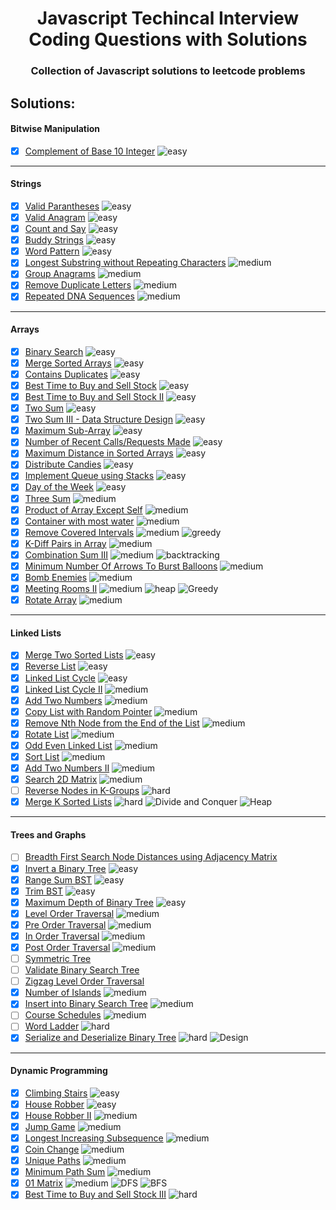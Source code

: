 <h1 align="center"> Javascript Techincal Interview Coding Questions with Solutions</h1>
<h3 align="center">Collection of Javascript solutions to leetcode problems</h3>

## Solutions:

<h4 align="left" href="https://github.com/sbrshkappa/Javascript-Interview-LeetCode/tree/master/Bitwise%20Manipulation">Bitwise Manipulation</h3>

- [x] [Complement of Base 10 Integer](https://github.com/sbrshkappa/Javascript-Interview-LeetCode/tree/master/Bitwise%20Manipulation/ComplementOfBase10Integer) ![easy](https://img.shields.io/badge/-easy-brightgreen)

---

<h4 align="left" href="https://github.com/sbrshkappa/Javascript-Interview-LeetCode/tree/master/Strings">Strings</h3>

- [x] [Valid Parantheses](https://github.com/sbrshkappa/Javascript-Interview-LeetCode/tree/master/Strings/ValidParantheses) ![easy](https://img.shields.io/badge/-easy-brightgreen)
- [x] [Valid Anagram](https://github.com/sbrshkappa/Javascript-Interview-LeetCode/tree/master/Strings/IsAnagram) ![easy](https://img.shields.io/badge/-easy-brightgreen)
- [x] [Count and Say](https://github.com/sbrshkappa/Javascript-Interview-LeetCode/tree/master/Strings/CountAndSay) ![easy](https://img.shields.io/badge/-easy-brightgreen)
- [x] [Buddy Strings](https://github.com/sbrshkappa/Javascript-Interview-LeetCode/tree/master/Strings/BuddyStrings) ![easy](https://img.shields.io/badge/-easy-brightgreen)
- [x] [Word Pattern](https://github.com/sbrshkappa/Javascript-Interview-LeetCode/tree/master/Strings/WordPattern) ![easy](https://img.shields.io/badge/-easy-brightgreen)
- [x] [Longest Substring without Repeating Characters](https://github.com/sbrshkappa/Javascript-Interview-LeetCode/tree/master/Strings/LongestSubstringWithoutRepeatingCharacters) ![medium](https://img.shields.io/badge/-medium-orange)
- [x] [Group Anagrams](https://github.com/sbrshkappa/Javascript-Interview-LeetCode/tree/master/Strings/GroupAnagrams) ![medium](https://img.shields.io/badge/-medium-orange)
- [x] [Remove Duplicate Letters](https://github.com/sbrshkappa/Javascript-Interview-LeetCode/tree/master/Strings/RemoveDuplicateLetters) ![medium](https://img.shields.io/badge/-medium-orange)
- [x] [Repeated DNA Sequences](https://github.com/sbrshkappa/Javascript-Interview-LeetCode/tree/master/Strings/RepeatedDNASequences) ![medium](https://img.shields.io/badge/-medium-orange)

---

<h4 align="left" href="https://github.com/sbrshkappa/Javascript-Interview-LeetCode/tree/master/Arrays">Arrays</h3>

- [x] [Binary Search](https://github.com/sbrshkappa/Javascript-Interview-LeetCode/tree/master/Arrays/BinarySearch) ![easy](https://img.shields.io/badge/-easy-brightgreen)
- [x] [Merge Sorted Arrays](https://github.com/sbrshkappa/Javascript-Interview-LeetCode/tree/master/Arrays/MergeSortedArrays) ![easy](https://img.shields.io/badge/-easy-brightgreen)
- [x] [Contains Duplicates](https://github.com/sbrshkappa/Javascript-Interview-LeetCode/tree/master/Arrays/ContainsDuplicate) ![easy](https://img.shields.io/badge/-easy-brightgreen)
- [x] [Best Time to Buy and Sell Stock](https://github.com/sbrshkappa/Javascript-Interview-LeetCode/tree/master/Arrays/BestTimeToBuyAndSellStock) ![easy](https://img.shields.io/badge/-easy-brightgreen)
- [x] [Best Time to Buy and Sell Stock II](https://github.com/sbrshkappa/Javascript-Interview-LeetCode/tree/master/Arrays/BestTimeToBuyAndSellStockII) ![easy](https://img.shields.io/badge/-easy-brightgreen)
- [x] [Two Sum](https://github.com/sbrshkappa/Javascript-Interview-LeetCode/tree/master/Arrays/TwoSum) ![easy](https://img.shields.io/badge/-easy-brightgreen)
- [x] [Two Sum III - Data Structure Design](https://github.com/sbrshkappa/Javascript-Interview-LeetCode/tree/master/Arrays/TwoSumIII-DataStructureDesign) ![easy](https://img.shields.io/badge/-easy-brightgreen)
- [x] [Maximum Sub-Array](https://github.com/sbrshkappa/Javascript-Interview-LeetCode/tree/master/Arrays/MaximumSubArray) ![easy](https://img.shields.io/badge/-easy-brightgreen)
- [x] [Number of Recent Calls/Requests Made](https://github.com/sbrshkappa/Javascript-Interview-LeetCode/tree/master/Arrays/NumberOfRecentCalls) ![easy](https://img.shields.io/badge/-easy-brightgreen)
- [x] [Maximum Distance in Sorted Arrays](https://github.com/sbrshkappa/Javascript-Interview-LeetCode/tree/master/Arrays/MaximumDistanceInArrays) ![easy](https://img.shields.io/badge/-easy-brightgreen)
- [x] [Distribute Candies](https://github.com/sbrshkappa/Javascript-Interview-LeetCode/tree/master/Arrays/DistributeCandies) ![easy](https://img.shields.io/badge/-easy-brightgreen)
- [x] [Implement Queue using Stacks](https://github.com/sbrshkappa/Javascript-Interview-LeetCode/tree/master/Arrays/ImplementQueueUsingStacks) ![easy](https://img.shields.io/badge/-easy-brightgreen)
- [x] [Day of the Week](https://github.com/sbrshkappa/Javascript-Interview-LeetCode/tree/master/Arrays/DayOfTheWeek) ![easy](https://img.shields.io/badge/-easy-brightgreen)
- [x] [Three Sum](https://github.com/sbrshkappa/Javascript-Interview-LeetCode/tree/master/Arrays/ThreeSum) ![medium](https://img.shields.io/badge/-medium-orange)
- [x] [Product of Array Except Self](https://github.com/sbrshkappa/Javascript-Interview-LeetCode/tree/master/Arrays/ProductOfArrayExceptSelf) ![medium](https://img.shields.io/badge/-medium-orange)
- [x] [Container with most water](https://github.com/sbrshkappa/Javascript-Interview-LeetCode/tree/master/Arrays/ContainerWithMostWater) ![medium](https://img.shields.io/badge/-medium-orange)
- [x] [Remove Covered Intervals](https://github.com/sbrshkappa/Javascript-Interview-LeetCode/tree/master/Arrays/RemoveCoveredIntervals) ![medium](https://img.shields.io/badge/-medium-orange) ![greedy](https://img.shields.io/badge/-greedy-blue)
- [x] [K-Diff Pairs in Array](https://github.com/sbrshkappa/Javascript-Interview-LeetCode/tree/master/Arrays/K-DiffPairsInArray) ![medium](https://img.shields.io/badge/-medium-orange)
- [x] [Combination Sum III](https://github.com/sbrshkappa/Javascript-Interview-LeetCode/tree/master/Arrays/CombinationSumIII) ![medium](https://img.shields.io/badge/-medium-orange) ![backtracking](https://img.shields.io/badge/-backtracking-blue)
- [x] [Minimum Number Of Arrows To Burst Balloons](https://github.com/sbrshkappa/Javascript-Interview-LeetCode/tree/master/Arrays/MinimumNumberOfArrowsToBurstBalloon) ![medium](https://img.shields.io/badge/-medium-orange)
- [x] [Bomb Enemies](https://github.com/sbrshkappa/Javascript-Interview-LeetCode/tree/master/Arrays/BombEnemies) ![medium](https://img.shields.io/badge/-medium-orange)
- [x] [Meeting Rooms II](https://github.com/sbrshkappa/Javascript-Interview-LeetCode/tree/master/Arrays/MeetingRoomsII) ![medium](https://img.shields.io/badge/-medium-orange) ![heap](https://img.shields.io/badge/-heap-blue) ![Greedy](https://img.shields.io/badge/-greedy-blue)
- [x] [Rotate Array](https://github.com/sbrshkappa/Javascript-Interview-LeetCode/tree/master/Arrays/RotateArray) ![medium](https://img.shields.io/badge/-medium-orange)

---

<h4 align="left" href="https://github.com/sbrshkappa/Javascript-Interview-LeetCode/tree/master/LinkedLists">Linked Lists</h3>

- [x] [Merge Two Sorted Lists](https://github.com/sbrshkappa/Javascript-Interview-LeetCode/tree/master/LinkedLists/MergeTwoSortedLists) ![easy](https://img.shields.io/badge/-easy-brightgreen)
- [x] [Reverse List](https://github.com/sbrshkappa/Javascript-Interview-LeetCode/tree/master/LinkedLists/ReverseList) ![easy](https://img.shields.io/badge/-easy-brightgreen)
- [x] [Linked List Cycle](https://github.com/sbrshkappa/Javascript-Interview-LeetCode/tree/master/LinkedLists/LinkedListCycle) ![easy](https://img.shields.io/badge/-easy-brightgreen)
- [x] [Linked List Cycle II](https://github.com/sbrshkappa/Javascript-Interview-LeetCode/tree/master/LinkedLists/LinkedListCycleII) ![medium](https://img.shields.io/badge/-medium-orange)
- [x] [Add Two Numbers](https://github.com/sbrshkappa/Javascript-Interview-LeetCode/blob/master/LinkedLists/AddTwoNumbers) ![medium](https://img.shields.io/badge/-medium-orange)
- [x] [Copy List with Random Pointer](https://github.com/sbrshkappa/Javascript-Interview-LeetCode/tree/master/LinkedLists/CopyListWithRandomPointer) ![medium](https://img.shields.io/badge/-medium-orange)
- [x] [Remove Nth Node from the End of the List](https://github.com/sbrshkappa/Javascript-Interview-LeetCode/tree/master/LinkedLists/RemoveNthNodeFromEndOfList) ![medium](https://img.shields.io/badge/-medium-orange)
- [x] [Rotate List](https://github.com/sbrshkappa/Javascript-Interview-LeetCode/tree/master/LinkedLists/RotateList) ![medium](https://img.shields.io/badge/-medium-orange)
- [x] [Odd Even Linked List](https://github.com/sbrshkappa/Javascript-Interview-LeetCode/tree/master/LinkedLists/OddEvenLinkedList) ![medium](https://img.shields.io/badge/-medium-orange)
- [x] [Sort List](https://github.com/sbrshkappa/Javascript-Interview-LeetCode/tree/master/LinkedLists/SortList) ![medium](https://img.shields.io/badge/-medium-orange)
- [x] [Add Two Numbers II](https://github.com/sbrshkappa/Javascript-Interview-LeetCode/tree/master/LinkedLists/AddTwoNumbersII) ![medium](https://img.shields.io/badge/-medium-orange)
- [x] [Search 2D Matrix](https://github.com/sbrshkappa/Javascript-Interview-LeetCode/tree/master/LinkedLists/Search2DMatrix) ![medium](https://img.shields.io/badge/-medium-orange)
- [ ] [Reverse Nodes in K-Groups](https://github.com/sbrshkappa/Javascript-Interview-LeetCode/tree/master/LinkedLists/ReverseNodesink-Group) ![hard](https://img.shields.io/badge/-hard-red)
- [x] [Merge K Sorted Lists](https://github.com/sbrshkappa/Javascript-Interview-LeetCode/tree/master/LinkedLists/MergeKSortedLists) ![hard](https://img.shields.io/badge/-hard-red) ![Divide and Conquer](https://img.shields.io/badge/-divideandconquer-blue) ![Heap](https://img.shields.io/badge/-heap-blue)

---

<h4 align="left" href="https://github.com/sbrshkappa/Javascript-Interview-LeetCode/tree/master/Trees%20and%20Graphs">Trees and Graphs</h3>

- [ ] [Breadth First Search Node Distances using Adjacency Matrix](https://github.com/sbrshkappa/Javascript-Interview-LeetCode/tree/master/Trees%20and%20Graphs/BreadthFirstSearchDistances-AM)
- [x] [Invert a Binary Tree](https://github.com/sbrshkappa/Javascript-Interview-LeetCode/tree/master/Trees%20and%20Graphs/InvertBinaryTree) ![easy](https://img.shields.io/badge/-easy-brightgreen)
- [x] [Range Sum BST](https://github.com/sbrshkappa/Javascript-Interview-LeetCode/tree/master/Trees%20and%20Graphs/RangeSumBST) ![easy](https://img.shields.io/badge/-easy-brightgreen)
- [x] [Trim BST](https://github.com/sbrshkappa/Javascript-Interview-LeetCode/tree/master/Trees%20and%20Graphs/TrimBST) ![easy](https://img.shields.io/badge/-easy-brightgreen)
- [x] [Maximum Depth of Binary Tree](https://github.com/sbrshkappa/Javascript-Interview-LeetCode/tree/master/Trees%20and%20Graphs/MaximumDepthOfBinaryTree) ![easy](https://img.shields.io/badge/-easy-brightgreen)
- [x] [Level Order Traversal](https://github.com/sbrshkappa/Javascript-Interview-LeetCode/tree/master/Trees%20and%20Graphs/Level%20Order%20Traversal) ![medium](https://img.shields.io/badge/-medium-orange)
- [x] [Pre Order Traversal](https://github.com/sbrshkappa/Javascript-Interview-LeetCode/tree/master/Trees%20and%20Graphs/PreOrderTraversal) ![medium](https://img.shields.io/badge/-medium-orange)
- [x] [In Order Traversal](https://github.com/sbrshkappa/Javascript-Interview-LeetCode/tree/master/Trees%20and%20Graphs/InOrderTraversal) ![medium](https://img.shields.io/badge/-medium-orange)
- [x] [Post Order Traversal](https://github.com/sbrshkappa/Javascript-Interview-LeetCode/tree/master/Trees%20and%20Graphs/PostOrderTraversal) ![medium](https://img.shields.io/badge/-medium-orange)
- [ ] [Symmetric Tree](https://github.com/sbrshkappa/Javascript-Interview-LeetCode/tree/master/Trees%20and%20Graphs/Symmetric%20Tree)
- [ ] [Validate Binary Search Tree](https://github.com/sbrshkappa/Javascript-Interview-LeetCode/tree/master/Trees%20and%20Graphs/ValidateBinarySearchTree)
- [ ] [Zigzag Level Order Traversal](https://github.com/sbrshkappa/Javascript-Interview-LeetCode/tree/master/Trees%20and%20Graphs/ZigZagLevelOrder)
- [x] [Number of Islands](https://github.com/sbrshkappa/Javascript-Interview-LeetCode/tree/master/Trees%20and%20Graphs/NumberOfIslands) ![medium](https://img.shields.io/badge/-medium-orange)
- [x] [Insert into Binary Search Tree](https://github.com/sbrshkappa/Javascript-Interview-LeetCode/tree/master/Trees%20and%20Graphs/InsertIntoBinarySearchTree) ![medium](https://img.shields.io/badge/-medium-orange)
- [ ] [Course Schedules](https://github.com/sbrshkappa/Javascript-Interview-LeetCode/tree/master/Trees%20and%20Graphs/Course%20Schedule) ![medium](https://img.shields.io/badge/-medium-orange)
- [ ] [Word Ladder](https://github.com/sbrshkappa/Javascript-Interview-LeetCode/tree/master/Trees%20and%20Graphs/Word%20Ladder) ![hard](https://img.shields.io/badge/-hard-red)
- [x] [Serialize and Deserialize Binary Tree](https://github.com/sbrshkappa/Javascript-Interview-LeetCode/tree/master/Trees%20and%20Graphs/SerializeAndDeserializeBinaryTree) ![hard](https://img.shields.io/badge/-hard-red) ![Design](https://img.shields.io/badge/-design-blue)

---

<h4 align="left" href="https://github.com/sbrshkappa/Javascript-Interview-LeetCode/tree/master/Dynamic%20Programming">Dynamic Programming</h3>

- [x] [Climbing Stairs](https://github.com/sbrshkappa/Javascript-Interview-LeetCode/tree/master/Dynamic%20Programming/ClimbingStairs) ![easy](https://img.shields.io/badge/-easy-brightgreen)
- [x] [House Robber](https://github.com/sbrshkappa/Javascript-Interview-LeetCode/tree/master/Dynamic%20Programming/HouseRobber) ![easy](https://img.shields.io/badge/-easy-brightgreen)
- [x] [House Robber II](https://github.com/sbrshkappa/Javascript-Interview-LeetCode/tree/master/Dynamic%20Programming/HouseRobberII) ![medium](https://img.shields.io/badge/-medium-orange)
- [x] [Jump Game](https://github.com/sbrshkappa/Javascript-Interview-LeetCode/tree/master/Dynamic%20Programming/CanJump) ![medium](https://img.shields.io/badge/-medium-orange)
- [x] [Longest Increasing Subsequence](https://github.com/sbrshkappa/Javascript-Interview-LeetCode/tree/master/Dynamic%20Programming/LongestIncreasingSubsequence) ![medium](https://img.shields.io/badge/-medium-orange)
- [x] [Coin Change](https://github.com/sbrshkappa/Javascript-Interview-LeetCode/tree/master/Dynamic%20Programming/CoinChange) ![medium](https://img.shields.io/badge/-medium-orange)
- [x] [Unique Paths](https://github.com/sbrshkappa/Javascript-Interview-LeetCode/tree/master/Dynamic%20Programming/UniquePaths) ![medium](https://img.shields.io/badge/-medium-orange)
- [x] [Minimum Path Sum](https://github.com/sbrshkappa/Javascript-Interview-LeetCode/tree/master/Dynamic%20Programming/MinimumPathSum) ![medium](https://img.shields.io/badge/-medium-orange)
- [x] [01 Matrix](https://github.com/sbrshkappa/Javascript-Interview-LeetCode/tree/master/Dynamic%20Programming/01Matrix) ![medium](https://img.shields.io/badge/-medium-orange) ![DFS](https://img.shields.io/badge/-dfs-blue) ![BFS](https://img.shields.io/badge/-bfs-blue)
- [x] [Best Time to Buy and Sell Stock III](https://github.com/sbrshkappa/Javascript-Interview-LeetCode/tree/master/Dynamic%20Programming/BestTimeToBuyAndSellStockIII) ![hard](https://img.shields.io/badge/-hard-red)
